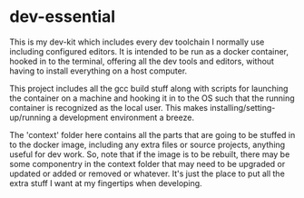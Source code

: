 # dev-essential
This is my dev-kit which includes every
 dev toolchain I normally use including
 configured editors. It is intended to be
 run as a docker container, hooked in to
 the terminal, offering all the dev tools
 and editors, without having to install
 everything on a host computer.

This project includes all the gcc build
 stuff along with scripts for launching
 the container on a machine and hooking
 it in to the OS such that the running
 container is recognized as the local user.
 This makes installing/setting-up/running
 a development environment a breeze.

The 'context' folder here contains all the
 parts that are going to be stuffed in to the
 docker image, including any extra files or
 source projects, anything useful for dev
 work. So, note that if the image is to be
 rebuilt, there may be some componentry in
 the context folder that may need to be
 upgraded or updated or added or removed or
 whatever.  It's just the place to put all
 the extra stuff I want at my fingertips
 when developing.

